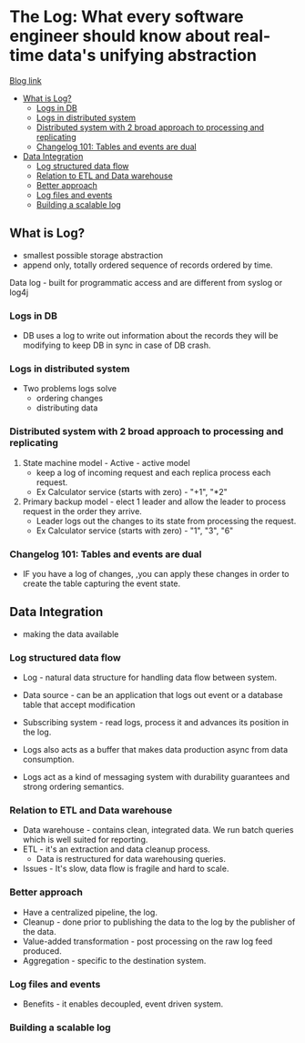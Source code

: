 # The Log: What every software engineer should know about real-time data's unifying abstraction

[Blog link](https://engineering.linkedin.com/distributed-systems/log-what-every-software-engineer-should-know-about-real-time-datas-unifying)


- [What is Log?](#what-is-log)
  - [Logs in DB](#logs-in-db)
  - [Logs in distributed system](#logs-in-distributed-system)
  - [Distributed system with 2 broad approach to processing and replicating](#distributed-system-with-2-broad-approach-to-processing-and-replicating)
  - [Changelog 101: Tables and events are dual](#changelog-101-tables-and-events-are-dual)
- [Data Integration](#data-integration)
  - [Log structured data flow](#log-structured-data-flow)
  - [Relation to ETL and Data warehouse](#relation-to-etl-and-data-warehouse)
  - [Better approach](#better-approach)
  - [Log files and events](#log-files-and-events)
  - [Building a scalable log](#building-a-scalable-log)

## What is Log?
- smallest possible storage abstraction
- append only, totally ordered sequence of records ordered by time. 

Data log - built for programmatic access and are different from syslog or log4j

### Logs in DB
- DB uses a log to write out information about the records they will be modifying to keep DB in sync in case of DB crash. 

### Logs in distributed system
- Two problems logs solve
  - ordering changes
  - distributing data

### Distributed system with 2 broad approach to processing and replicating
1. State machine model - Active - active model
    - keep a log of incoming request and each replica process each request. 
    - Ex Calculator service (starts with zero) - "+1", "*2"
2. Primary backup model - elect 1 leader and allow the leader to process request in the order they arrive. 
    - Leader logs out the changes to its state from processing the request. 
    - Ex Calculator service (starts with zero) - "1", "3", "6"

### Changelog 101: Tables and events are dual
- IF you have a log of changes, ,you can apply these changes in order to create the table capturing the event state. 

## Data Integration
- making the data available

### Log structured data flow
* Log  - natural data structure for handling data flow between system. 
* Data source - can be an application that logs out event or a database table that accept modification
* Subscribing system - read logs, process it and advances its position in the log. 

* Logs also acts as a buffer that makes data production async from data consumption. 
* Logs act as a kind of messaging system with durability guarantees and strong ordering semantics. 

### Relation to ETL and Data warehouse
* Data warehouse - contains clean, integrated data. We run batch queries which is well suited for reporting. 
* ETL - it's an extraction and data cleanup process.
  * Data is restructured for data warehousing queries. 
* Issues - It's slow, data flow is fragile and hard to scale. 
  
  
### Better approach 
* Have a centralized pipeline, the log.
* Cleanup - done prior to publishing the data to the log by the publisher of the data. 
* Value-added transformation - post processing on the raw log feed produced. 
* Aggregation - specific to the destination system. 

### Log files and events
* Benefits - it enables decoupled, event driven system. 

### Building a scalable log


